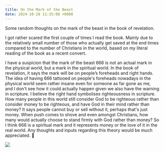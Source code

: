 ```yaml
---
title: On the Mark of the Beast
date: 2024-10-28 11:35:08 +0000
---
```


Some random thoughts on the mark of the beast in the book of revelation.

I got rather scared the first couple of times I read the book. Mainly due to the relatively small number of those who actually get saved at the end times compared to the number of Christians in the world, based on my literal reading of the book as a recent convert.

I have a suspicion that the mark of the beast 666 is not an actual mark in the physical world, but a mark in the spiritual world. In the book of revelation, it says the mark will be on people’s foreheads and right hands. The idea of having 666 tattooed on people's foreheads nowadays in the physical world seem rather insane even for someone as far gone as me, and I don't see how it could actually happen given we also have the warning in scripture. I believe the right hand symbolises righteousness in scripture. How many people in this world still consider God to be righteous rather than consider money to be righteous, and have God in their mind rather than money? It says people cannot buy or sell without it, perhaps that's just money. When push comes to shove and even amongst Christians, how many would actually choose to stand firmly with God rather than money? So I think 666 is a spiritual mark and it represents money or the love of it in the real world. Any thoughts and inputs regarding this theory would be much appreciated. 🙏

![](/67dbdd59d9a0c8b8576713f8e394ab3b.jpeg)